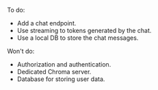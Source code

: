 To do:
- Add a chat endpoint.
- Use streaming to tokens generated by the chat.
- Use a local DB to store the chat messages.

Won't do:
- Authorization and authentication.
- Dedicated Chroma server.
- Database for storing user data.